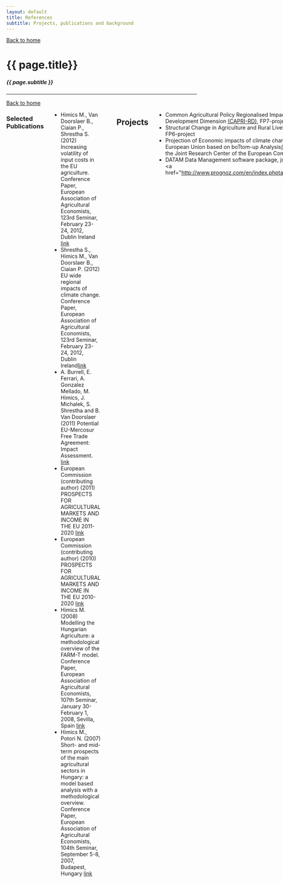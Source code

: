 ```yaml
---
layout: default
title: References
subtitle: Projects, publications and background
---
```



<div class="sixteen columns">
 <a href="http://trialsolution.github.com">Back to home</a> 
</div>



<h1 class="remove-bottom" style="margin-top: 40px">{{ page.title}}</h1>
<h5>{{ page.subtitle }}</h5>

<hr />

<div class="sixteen columns">
 <a href="http://trialsolution.github.com">Back to home</a> 
</div>



<div class="sixteen columns">

<h3>Selected Publications</h3>

<ul>
<li> <span class="pubAuthor"> Himics M., Van Doorslaer B., Ciaian P., Shrestha S.</span> (2012) Increasing volatility of input costs in the EU agriculture. Conference Paper, European Association of Agricultural Economists, 123rd Seminar, February 23-24, 2012, Dublin Ireland <a href="http://purl.umn.edu/122531" target="_blank">link</a>
	
<li> <span class="pubAuthor"> Shrestha S., Himics M., Van Doorslaer B., Ciaian P. </span> (2012) EU wide regional impacts of climate change. Conference Paper, European Association of Agricultural Economists, 123rd Seminar, February 23-24, 2012, Dublin Ireland<a href="http://purl.umn.edu/122546" target="_blank">link</a>


<li> <span class="pubAuthor"> A. Burrell, E. Ferrari, A. Gonzalez Mellado, M. Himics, J. Michalek, S. Shrestha and B. Van Doorslaer </span> (2011) Potential EU-Mercosur Free Trade Agreement: Impact Assessment. <a href="http://ipts.jrc.ec.europa.eu/publications/pub.cfm?id=4819" target="_blank">link</a>

<li> <span class="pubAuthor"> European Commission (contributing author)</span> (2011) PROSPECTS FOR AGRICULTURAL MARKETS AND INCOME IN THE EU 2011-2020 <a href="http://ec.europa.eu/agriculture/publi/caprep/prospects2011/fullrep_en.pdf" target="_blank">link</a>

<li> <span class="pubAuthor"> European Commission (contributing author)</span> (2010) PROSPECTS FOR AGRICULTURAL MARKETS AND INCOME IN THE EU 2010-2020 <a href="http://ec.europa.eu/agriculture/publi/caprep/prospects2010/fullrep_en.pdf" target="_blank">link</a>

<li> <span class="pubAuthor"> Himics M. </span> (2008) Modelling the Hungarian Agriculture: a methodological overview of the FARM-T model. Conference Paper, European Association of Agricultural Economists, 107th Seminar, January 30-February 1, 2008, Sevilla, Spain <a href="http://purl.umn.edu/6697" target="_blank">link</a>

<li> <span class="pubAuthor"> Himics M., Potori N. </span> (2007) Short- and mid-term prospects of the main agricultural sectors in Hungary: a model based analysis with a methodological overview. Conference Paper, European Association of Agricultural Economists, 104th Seminar, September 5-8, 2007, Budapest, Hungary <a href="http://purl.umn.edu/7844" target="_blank">link</a>

</ul>


 <hr/>

Projects
--------
 
* Common Agricultural Policy Regionalised Impact - The Rural Development Dimension <a href="http://www.ilr.uni-bonn.de/agpo/rsrch/capri-rd/caprird_e.htm" target="_blank">(CAPRI-RD)</a>, FP7-project
* Structural Change in Agriculture and Rural Livelihoods <a href="http://scarled.eu/" target="_blank">(SCARLED)</a>, FP6-project
* Projection of Economic impacts of climate change in Sectors of the European Union based on boTtom-up Analysis<a href="http://139.191.1.75/peseta/" target="_blank">(PESETA 2)</a>, Project of the Joint Research Center of the European Commission
* DATAM Data Management software package, joint project of IPTS and <a href="http://www.prognoz.com/en/index.phptarget="_blank">Prognoz</a>

<hr/>
   

Professional experience
-----------------------

  <TABLE> 
      <TR ALIGN=LEFT><TD>08/2012-       </TD><TD>Research fellow / PhD student at the Institute for Food and Resource Economics <a href="http://www.ilr.uni-bonn.de/agpo/agpo_e.htm" target="_blank">(ILR)</a> @ University of Bonn, Germany</TD></TR>
	  <TR ALIGN=LEFT><TD>08/2009-07/2012</TD><TD>Postdoc. Researcher at the Institute for Prospective Technological Studies <a href="http://agrilife.jrc.ec.europa.eu/agritrade.html" target="_blank">(IPTS)</a> in Seville, Spain</TD></TR>
      <TR ALIGN=LEFT><TD>09/2003-07/2009</TD><TD>Junior Researcher and then Research Fellow at the Research Institute for Agricultural Economics <a href="http://www.aki.gov.hu" target="_blank">(AKI)</a> in Budapest, Hungary</TD></TR> 
   </TABLE>

<hr/>

Education
---------

  <TABLE>
      <TR ALIGN=LEFT><TD>ongoing        </TD><TD>PhD studies in agricultural economics @ University of Bonn, Germany</TD></TR>
	  <TR ALIGN=LEFT><TD>2003           </TD><TD>MSC in mathematics @ University of Debrecen, Hungary</TD></TR>       
   </TABLE>

 




</div>

